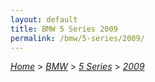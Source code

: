 ```yaml
---
layout: default
title: BMW 5 Series 2009
permalink: /bmw/5-series/2009/
---
```

[*Home*](/) > [*BMW*](/bmw/) > [*5 Series*](/bmw/5-series/) > [*2009*](/bmw/5-series/2009/)
